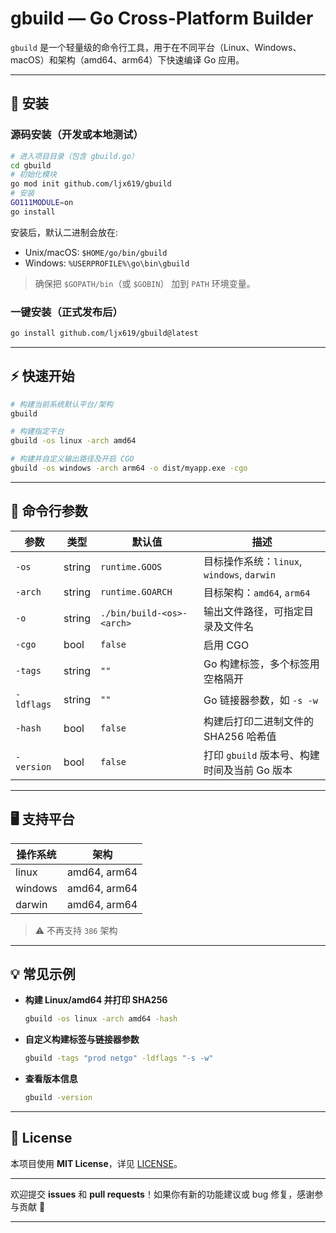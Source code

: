 # gbuild — Go Cross-Platform Builder

`gbuild` 是一个轻量级的命令行工具，用于在不同平台（Linux、Windows、macOS）和架构（amd64、arm64）下快速编译 Go 应用。

---

## 🚀 安装

### 源码安装（开发或本地测试）
```bash
# 进入项目目录（包含 gbuild.go）
cd gbuild
# 初始化模块
go mod init github.com/ljx619/gbuild
# 安装
GO111MODULE=on
go install
```
安装后，默认二进制会放在:
- Unix/macOS: `$HOME/go/bin/gbuild`
- Windows: `%USERPROFILE%\go\bin\gbuild`

> 确保把 `$GOPATH/bin`（或 `$GOBIN`） 加到 `PATH` 环境变量。

### 一键安装（正式发布后）
```bash
go install github.com/ljx619/gbuild@latest
```

---

## ⚡ 快速开始

```bash
# 构建当前系统默认平台/架构
gbuild

# 构建指定平台
gbuild -os linux -arch amd64

# 构建并自定义输出路径及开启 CGO
gbuild -os windows -arch arm64 -o dist/myapp.exe -cgo
```

---

## 🔧 命令行参数

| 参数           | 类型    | 默认值               | 描述                                                         |
|----------------|---------|----------------------|--------------------------------------------------------------|
| `-os`          | string  | `runtime.GOOS`       | 目标操作系统：`linux`, `windows`, `darwin`                  |
| `-arch`        | string  | `runtime.GOARCH`     | 目标架构：`amd64`, `arm64`                                  |
| `-o`           | string  | `./bin/build-<os>-<arch>` | 输出文件路径，可指定目录及文件名                              |
| `-cgo`         | bool    | `false`              | 启用 CGO                                                    |
| `-tags`        | string  | `""`               | Go 构建标签，多个标签用空格隔开                               |
| `-ldflags`     | string  | `""`               | Go 链接器参数，如 `-s -w`                                   |
| `-hash`        | bool    | `false`              | 构建后打印二进制文件的 SHA256 哈希值                          |
| `-version`     | bool    | `false`              | 打印 `gbuild` 版本号、构建时间及当前 Go 版本                 |

---

## 🖥️ 支持平台

| 操作系统 | 架构         |
|----------|--------------|
| linux    | amd64, arm64 |
| windows  | amd64, arm64 |
| darwin   | amd64, arm64 |

> ⚠️ 不再支持 `386` 架构

---

## 💡 常见示例

- **构建 Linux/amd64 并打印 SHA256**
  ```bash
  gbuild -os linux -arch amd64 -hash
  ```

- **自定义构建标签与链接器参数**
  ```bash
  gbuild -tags "prod netgo" -ldflags "-s -w"
  ```

- **查看版本信息**
  ```bash
  gbuild -version
  ```
  
---

## 📜 License

本项目使用 **MIT License**，详见 [LICENSE](LICENSE)。

---

欢迎提交 **issues** 和 **pull requests**！如果你有新的功能建议或 bug 修复，感谢参与贡献 🙏

****